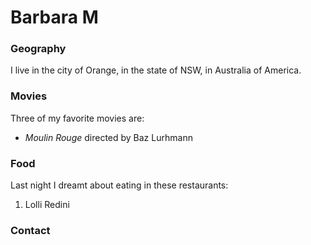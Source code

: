 # Barbara M
### Geography
I live in the city of Orange, in the state of NSW, in Australia
of America.
### Movies
Three of my favorite movies are:
- *Moulin Rouge* directed by Baz Lurhmann
### Food
Last night I dreamt about eating in these restaurants:
1. Lolli Redini
### Contact

